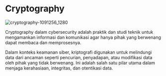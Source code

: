 # Cryptography

![cryptography-1091256_1280](https://github.com/user-attachments/assets/5a47ab89-d6e8-4f25-a1c9-87977c5ba99f)


Cryptography dalam cybersecurity adalah praktik dan studi teknik untuk mengamankan informasi dan komunikasi agar hanya pihak yang berwenang dapat membaca dan memprosesnya.

Dalam konteks keamanan siber, kriptografi digunakan untuk melindungi data dari ancaman seperti pencurian, penyadapan, atau modifikasi data oleh pihak yang tidak berwenang.
Ini adalah salah satu pilar utama dalam menjaga kerahasiaan, integritas, dan otentikasi data.

